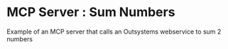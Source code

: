 # MCP Server : Sum Numbers

Example of an MCP server that calls an Outsystems webservice to sum 2 numbers
